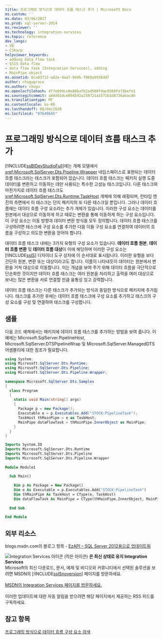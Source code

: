 ```yaml
---
title: 프로그래밍 방식으로 데이터 흐름 태스크 추가 | Microsoft Docs
ms.custom: ''
ms.date: 03/06/2017
ms.prod: sql-server-2014
ms.reviewer: ''
ms.technology: integration-services
ms.topic: reference
dev_langs:
- VB
- CSharp
helpviewer_keywords:
- adding Data Flow task
- SSIS data flow
- data flow task [Integration Services], adding
- MainPipe object
ms.assetid: 0ca03712-a82e-4aa7-949b-f869a8936ddf
author: chugugrace
ms.author: chugu
ms.openlocfilehash: 4f7e699cc8e88bafb2a4508fdac8560fa73befe1
ms.sourcegitcommit: ad4d92dce894592a259721a1571b1d8736abacdb
ms.translationtype: MT
ms.contentlocale: ko-KR
ms.lasthandoff: 08/04/2020
ms.locfileid: "87649645"
---
```

# <a name="adding-the-data-flow-task-programmatically"></a>프로그래밍 방식으로 데이터 흐름 태스크 추가
  [!INCLUDE[ssBIDevStudioFull](../../includes/ssbidevstudiofull-md.md)]에는 개체 모델에서 <xref:Microsoft.SqlServer.Dts.Pipeline.Wrapper> 네임스페이스로 표현되는 데이터 흐름 태스크라는 태스크가 포함되어 있습니다. 데이터 흐름 태스크는 패키지 실행 도중 데이터를 변환하고 이동하는 데만 사용되는 특수한 고성능 태스크입니다. 다른 태스크와 마찬가지로 데이터 흐름 태스크도 <xref:Microsoft.SqlServer.Dts.Runtime.TaskHost> 개체에 의해 래핑되며, 런타임 엔진의 측면에서 이 태스크는 단지 패키지의 또 다른 태스크일 뿐입니다. 그러나 데이터 흐름에는 데이터 흐름 구성 요소라는 추가 개체가 있습니다. 이러한 구성 요소는 데이터를 원본에서 대상으로 이동하게 하고 때로는 변환을 통해 이동하게 하는 구성 요소입니다. 이 구성 요소는 이동 방향과 데이터 변환 방식을 모두 정의합니다. 데이터 흐름 태스크를 구성하려면 태스크에 구성 요소를 추가한 다음 이들 구성 요소를 연결하여 데이터의 흐름을 구성하고 의도한 변환을 얻어야 합니다.  
  
 데이터 흐름 태스크 내에는 3가지 유형의 구성 요소가 있습니다. **데이터 흐름 원본**, **데이터 흐름 변환** 및 **데이터 흐름 대상**이 이에 해당하며 이러한 구성 요소는 [!INCLUDE[ssIS](../../includes/ssis-md.md)] 디자이너 도구 상자에 이 순서대로 표시됩니다. 이러한 유형을 보다 간단히 원본, 변환 또는 대상이라고도 합니다. 이름이 나타내듯이 데이터는 원본에서 변환을 거쳐 대상으로 이동합니다. 이는 개념을 보여 주기 위해 데이터 흐름을 극단적으로 단순화한 것이지만 데이터 흐름 태스크는 여러 원본을 처리하고 출력을 여러 대상으로 보내는 많은 변환을 서로 연결할 만큼 융통성 있고 강력합니다.  
  
 데이터 흐름 태스크는 다른 태스크가 추가되는 방식과 동일한 방식으로 패키지에 추가됩니다. 태스크를 추가한 후에는 데이터 흐름 태스크에 구성 요소를 추가하고 태스크의 구성 요소를 구성 및 연결하여 태스크를 구성합니다.  
  
## <a name="sample"></a>샘플  
 다음 코드 예제에서는 패키지에 데이터 흐름 태스크를 추가하는 방법을 보여 줍니다. 이 예에는 Microsoft.SqlServer.PipelineHost, Microsoft.SqlServer.DTSPipelineWrap 및 Microsoft.SqlServer.ManagedDTS 어셈블리에 대한 참조가 필요합니다.  
  
```csharp  
using System;  
using Microsoft.SqlServer.Dts.Runtime;  
using Microsoft.SqlServer.Dts.Pipeline;  
using Microsoft.SqlServer.Dts.Pipeline.Wrapper;  
  
namespace Microsoft.SqlServer.Dts.Samples  
{  
  class Program  
  {  
    static void Main(string[] args)  
    {  
      Package p = new Package();  
      Executable e = p.Executables.Add("STOCK:PipelineTask");  
      TaskHost thMainPipe = e as TaskHost;  
      MainPipe dataFlowTask = thMainPipe.InnerObject as MainPipe;   
    }  
  }  
}  
```  
  
```vb  
Imports System.IO  
Imports Microsoft.SqlServer.Dts.Runtime  
Imports Microsoft.SqlServer.Dts.Pipeline  
Imports Microsoft.SqlServer.Dts.Pipeline.Wrapper  
  
Module Module1  
  
  Sub Main()  
  
    Dim p As Package = New Package()  
    Dim e As Executable = p.Executables.Add("STOCK:PipelineTask")  
    Dim thMainPipe As TaskHost = CType(e, TaskHost)  
    Dim dataFlowTask As MainPipe = CType(thMainPipe.InnerObject, MainPipe)  
  
  End Sub  
  
End Module  
```  
  
## <a name="external-resources"></a>외부 리소스  
 blogs.msdn.com의 블로그 항목 - [EzAPI – SQL Server 2012용으로 업데이트됨](https://go.microsoft.com/fwlink/?LinkId=243223)  
  
![Integration Services 아이콘 (작은 아이콘)](../media/dts-16.gif "Integration Services 아이콘(작은 아이콘)")  **은 최신 상태로 유지 Integration Services**<br /> Microsoft의 최신 다운로드, 문서, 예제 및 비디오와 커뮤니티에서 선택된 솔루션을 보려면 MSDN의 [!INCLUDE[ssISnoversion](../../includes/ssisnoversion-md.md)] 페이지를 방문하세요.<br /><br /> [MSDN의 Integration Services 페이지를 방문하세요.](https://go.microsoft.com/fwlink/?LinkId=136655)<br /><br /> 이러한 업데이트에 대한 자동 알림을 받으려면 해당 페이지에서 제공하는 RSS 피드를 구독하세요.  
  
## <a name="see-also"></a>참고 항목  
 [프로그래밍 방식으로 데이터 흐름 구성 요소 검색](../building-packages-programmatically/discovering-data-flow-components-programmatically.md)  
  
  
